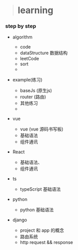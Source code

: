> # learning
### step by step

- algorithm
  - code 
  - dataStructure 数据结构
  - leetCode
  - sort
  - 
- example(练习)
  - baseJs (原生js)
  - router (路由)
  - 其他练习
  - 
- vue
  - vue (vue 源码书写板)
  - 基础语法
  - 组件通讯
- React
  - 基础语法、
  - 组件通讯
  
- ts
  - typeScript 基础语法
  
- python
  - python 基础语法
  
- django
  - project 和 app 的概念
  - 路由系统
  - http request && response